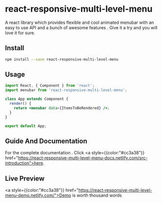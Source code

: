 
# react-responsive-multi-level-menu

A react library which provides flexible and cool animated menubar with an easy to use API and a bunch of awesome features . Give it a try and you will love it for sure.

## Install

```bash
npm install --save react-responsive-multi-level-menu
```

## Usage

```jsx
import React, { Component } from 'react';
import menubar from 'react-responsive-multi-level-menu';

class App extends Component {
  render() {
    return <menubar data={ItemsToBeRendered} />;
  }
}

export default App;
```

## Guide And Documentation

For the complete documentation . Click <a style={{color:"#cc3a38"}} href="https://react-responsive-multi-level-menu-docs.netlify.com/src-introduction">here.

## Live Preview

<a style={{color:"#cc3a38"}} href="https://react-responsive-multi-level-menu-demo.netlify.com/">Demo is worth thousand words</a>

